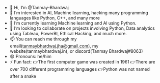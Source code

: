 - 👋 Hi, I’m @Tanmay-Bhardwaj
- 👀 I’m interested in AI, Machine learning, hacking many programming languages like Python, C++, and many more
- 🌱 I’m currently learning Machine learning and AI using Python.
- 💞️ I’m looking to collaborate on projects involving Python, Data analytics using Tableau, PowerBI, Ethical Hacking, and much more.
- 📫 You can reach me through my email(tanmaybhardwaj.jha@gmail.com), my website(tanmaybhardwaj.in), or discord(Tanmay Bhardwaj#8063)
- 😄 Pronouns: he/him
- ⚡ Fun fact: 👉The first computer game was created in 1961 👉There are over 700 different programming languages 👉Python was not named after a snake

<!---
Tanmay-Bhardwaj/Tanmay-Bhardwaj is a ✨ special ✨ repository because its `README.md` (this file) appears on your GitHub profile.
You can click the Preview link to take a look at your changes.
--->
